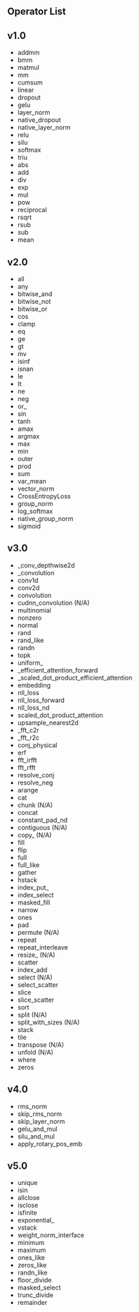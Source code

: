## Operator List

## v1.0
- addmm
- bmm
- matmul
- mm
- cumsum
- linear
- dropout
- gelu
- layer_norm
- native_dropout
- native_layer_norm
- relu
- silu
- softmax
- triu
- abs
- add
- div
- exp
- mul
- pow
- reciprocal
- rsqrt
- rsub
- sub
- mean

## v2.0
- all
- any
- bitwise_and
- bitwise_not
- bitwise_or
- cos
- clamp
- eq
- ge
- gt
- mv
- isinf
- isnan
- le
- lt
- ne
- neg
- or_
- sin
- tanh
- amax
- argmax
- max
- min
- outer
- prod
- sum
- var_mean
- vector_norm
- CrossEntropyLoss
- group_norm
- log_softmax
- native_group_norm
- sigmoid

## v3.0
- _conv_depthwise2d
- _convolution
- conv1d
- conv2d
- convolution
- cudnn_convolution (N/A)
- multinomial
- nonzero
- normal
- rand
- rand_like
- randn
- topk
- uniform_
- _efficient_attention_forward
- _scaled_dot_product_efficient_attention
- embedding
- nll_loss
- nll_loss_forward
- nll_loss_nd
- scaled_dot_product_attention
- upsample_nearest2d
- _fft_c2r
- _fft_r2c
- conj_physical
- erf
- fft_irfft
- fft_rfft
- resolve_conj
- resolve_neg
- arange
- cat
- chunk (N/A)
- concat
- constant_pad_nd
- contiguous (N/A)
- copy_ (N/A)
- fill
- flip
- full
- full_like
- gather
- hstack
- index_put_
- index_select
- masked_fill
- narrow
- ones
- pad
- permute (N/A)
- repeat
- repeat_interleave
- resize_ (N/A)
- scatter
- index_add
- select (N/A)
- select_scatter
- slice
- slice_scatter
- sort
- split (N/A)
- split_with_sizes (N/A)
- stack
- tile
- transpose (N/A)
- unfold (N/A)
- where
- zeros

## v4.0
- rms_norm
- skip_rms_norm
- skip_layer_norm
- gelu_and_mul
- silu_and_mul
- apply_rotary_pos_emb

## v5.0
- unique
- isin
- allclose
- isclose
- isfinite
- exponential_
- vstack
- weight_norm_interface
- minimum
- maximum
- ones_like
- zeros_like
- randn_like
- floor_divide
- masked_select
- trunc_divide
- remainder
